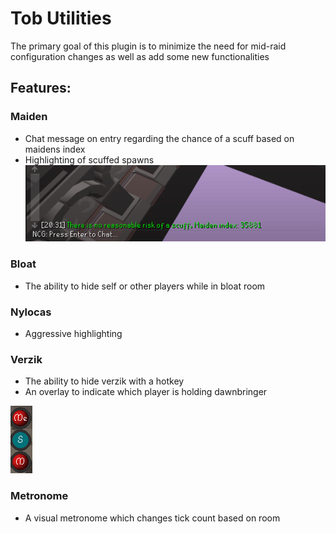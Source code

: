 # Tob Utilities

The primary goal of this plugin is to minimize the need for mid-raid configuration changes as well as add some new functionalities

## Features:

### Maiden
- Chat message on entry regarding the chance of a scuff based on maidens index
- Highlighting of scuffed spawns
![ScuffWarning.PNG](ScuffWarning.PNG)

### Bloat
- The ability to hide self or other players while in bloat room

### Nylocas
- Aggressive highlighting

### Verzik
- The ability to hide verzik with a hotkey 
- An overlay to indicate which player is holding dawnbringer

![dawnoverlay.PNG](dawnoverlay.PNG)

### Metronome
- A visual metronome which changes tick count based on room

